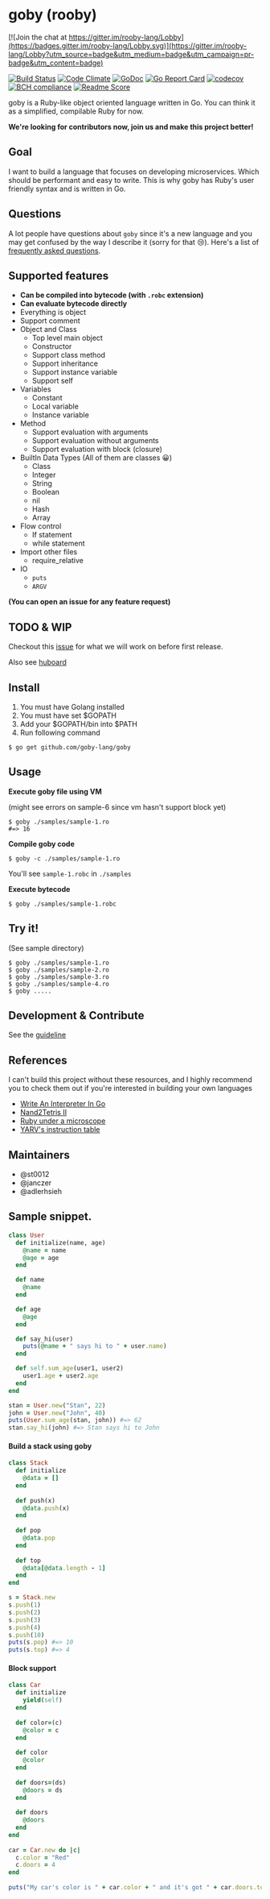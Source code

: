 # goby (rooby)

[![Join the chat at https://gitter.im/rooby-lang/Lobby](https://badges.gitter.im/rooby-lang/Lobby.svg)](https://gitter.im/rooby-lang/Lobby?utm_source=badge&utm_medium=badge&utm_campaign=pr-badge&utm_content=badge)

[![Build Status](https://travis-ci.org/goby-lang/goby.svg?branch=master)](https://travis-ci.org/goby-lang/goby)
[![Code Climate](https://codeclimate.com/github/goby-lang/goby/badges/gpa.svg)](https://codeclimate.com/github/goby-lang/goby)
[![GoDoc](https://godoc.org/github.com/goby-lang/goby?status.svg)](https://godoc.org/github.com/goby-lang/goby)
[![Go Report Card](https://goreportcard.com/badge/github.com/goby-lang/goby)](https://goreportcard.com/report/github.com/goby-lang/goby)
[![codecov](https://codecov.io/gh/goby-lang/goby/branch/master/graph/badge.svg)](https://codecov.io/gh/goby-lang/goby)
[![BCH compliance](https://bettercodehub.com/edge/badge/goby-lang/goby?branch=master)](https://bettercodehub.com/)
[![Readme Score](http://readme-score-api.herokuapp.com/score.svg?url=goby-lang/goby)](http://clayallsopp.github.io/readme-score?url=goby-lang/goby)

goby is a Ruby-like object oriented language written in Go. You can think it as a simplified, compilable Ruby for now.
   
**We're looking for contributors now, join us and make this project better!**

## Goal

I want to build a language that focuses on developing microservices. Which should be performant and easy to write. This is why goby has Ruby's user friendly syntax and is written in Go.

## Questions

A lot people have questions about `goby` since it's a new language and you may get confused by the way I describe it (sorry for that 😢). Here's a list of [frequently asked questions](https://github.com/goby-lang/goby/wiki/Frequently-asked-questions).

## Supported features
- **Can be compiled into bytecode (with `.robc` extension)**
- **Can evaluate bytecode directly**
- Everything is object
- Support comment 
- Object and Class
    - Top level main object
    - Constructor
    - Support class method
    - Support inheritance
    - Support instance variable
    - Support self
- Variables
    - Constant
    - Local variable
    - Instance variable
- Method
    - Support evaluation with arguments
    - Support evaluation without arguments
    - Support evaluation with block (closure)
- BuiltIn Data Types (All of them are classes 😀)
    - Class
    - Integer
    - String
    - Boolean
    - nil
    - Hash
    - Array
- Flow control
    - If statement
    - while statement
- Import other files
    - require_relative
- IO
    - `puts`
    - `ARGV`
    
**(You can open an issue for any feature request)**
    
## TODO & WIP

Checkout this [issue](https://github.com/goby-lang/goby/issues/72) for what we will work on before first release.

Also see [huboard](https://huboard.com/goby-lang/goby)

## Install

1. You must have Golang installed
2. You must have set $GOPATH
3. Add your $GOPATH/bin into $PATH
4. Run following command 

```
$ go get github.com/goby-lang/goby
```

## Usage

**Execute goby file using VM**

(might see errors on sample-6 since vm hasn't support block yet)
``` 
$ goby ./samples/sample-1.ro
#=> 16
```

**Compile goby code**

```
$ goby -c ./samples/sample-1.ro
```

You'll see `sample-1.robc` in `./samples`

**Execute bytecode**

```
$ goby ./samples/sample-1.robc
```


## Try it!
(See sample directory)
```
$ goby ./samples/sample-1.ro
$ goby ./samples/sample-2.ro
$ goby ./samples/sample-3.ro
$ goby ./samples/sample-4.ro
$ goby .....
```
## Development & Contribute

See the [guideline](https://github.com/goby-lang/goby/blob/master/CONTRIBUTING.md)

## References

I can't build this project without these resources, and I highly recommend you to check them out if you're interested in building your own languages

- [Write An Interpreter In Go](https://interpreterbook.com)
- [Nand2Tetris II](https://www.coursera.org/learn/nand2tetris2/home/welcome)
- [Ruby under a microscope](http://patshaughnessy.net/ruby-under-a-microscope)
- [YARV's instruction table](http://www.atdot.net/yarv/insnstbl.html)

## Maintainers

- @st0012
- @janczer
- @adlerhsieh

##  Sample snippet.

```ruby
class User
  def initialize(name, age)
    @name = name
    @age = age
  end

  def name
    @name
  end

  def age
    @age
  end

  def say_hi(user)
    puts(@name + " says hi to " + user.name)
  end

  def self.sum_age(user1, user2)
    user1.age + user2.age
  end
end

stan = User.new("Stan", 22)
john = User.new("John", 40)
puts(User.sum_age(stan, john)) #=> 62
stan.say_hi(john) #=> Stan says hi to John
```

#### Build a stack using goby

```ruby
class Stack
  def initialize
    @data = []
  end
    
  def push(x)
    @data.push(x)
  end
    
  def pop
    @data.pop
  end
    
  def top
    @data[@data.length - 1]
  end
end

s = Stack.new
s.push(1)
s.push(2)
s.push(3)
s.push(4)
s.push(10)
puts(s.pop) #=> 10
puts(s.top) #=> 4
```

#### Block support

```ruby
class Car
  def initialize
    yield(self)
  end
  
  def color=(c)
    @color = c
  end
  
  def color
    @color
  end
  
  def doors=(ds)
    @doors = ds
  end
  
  def doors
    @doors
  end
end
 
car = Car.new do |c|
  c.color = "Red"
  c.doors = 4
end
 
puts("My car's color is " + car.color + " and it's got " + car.doors.to_s + " doors.")

```
